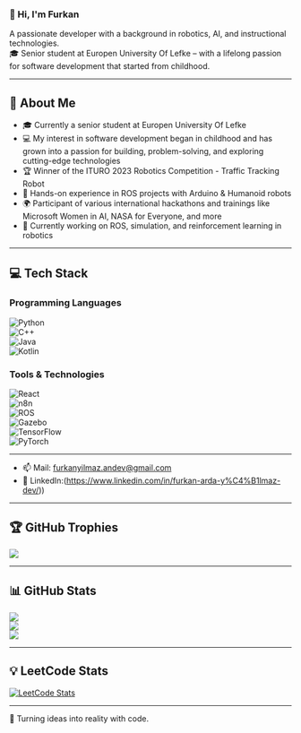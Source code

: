 ### 👋 Hi, I'm Furkan

A passionate developer with a background in robotics, AI, and instructional technologies.  
🎓 Senior student at Europen University Of Lefke – with a lifelong passion for software development that started from childhood.  

---

## 📌 About Me
- 🎓 Currently a senior student at Europen University Of Lefke
- 💻 My interest in software development began in childhood and has grown into a passion for building, problem-solving, and exploring cutting-edge technologies  
- 🏆 Winner of the ITURO 2023 Robotics Competition - Traffic Tracking Robot  
- 🤖 Hands-on experience in ROS projects with Arduino & Humanoid robots  
- 🌍 Participant of various international hackathons and trainings like Microsoft Women in AI, NASA for Everyone, and more  
- 🔬 Currently working on ROS, simulation, and reinforcement learning in robotics  

---

## 💻 Tech Stack

### Programming Languages  
![Python](https://img.shields.io/badge/Python-3776AB?style=for-the-badge&logo=python&logoColor=white)  
![C++](https://img.shields.io/badge/C++-00599C?style=for-the-badge&logo=cplusplus&logoColor=white)  
![Java](https://img.shields.io/badge/Java-007396?style=for-the-badge&logo=java&logoColor=white)  
![Kotlin](https://img.shields.io/badge/Kotlin-0095D5?style=for-the-badge&logo=kotlin&logoColor=white)  

### Tools & Technologies  
![React](https://img.shields.io/badge/React-20232A?style=for-the-badge&logo=react&logoColor=61DAFB)  
![n8n](https://img.shields.io/badge/n8n-FF6D70?style=for-the-badge&logo=n8n&logoColor=white)  
![ROS](https://img.shields.io/badge/ROS-22314E?style=for-the-badge&logo=ros&logoColor=white)  
![Gazebo](https://img.shields.io/badge/Gazebo-FF6F00?style=for-the-badge&logo=ros&logoColor=white)  
![TensorFlow](https://img.shields.io/badge/TensorFlow-FF6F00?style=for-the-badge&logo=tensorflow&logoColor=white)  
![PyTorch](https://img.shields.io/badge/PyTorch-EE4C2C?style=for-the-badge&logo=pytorch&logoColor=white)  

---

- 📫 Mail: furkanyilmaz.andev@gmail.com  
- 💼 LinkedIn:(https://www.linkedin.com/in/furkan-arda-y%C4%B1lmaz-dev/))  

---

## 🏆 GitHub Trophies
![](https://github-profile-trophy.vercel.app/?username=KULLANICIADIN&theme=darkhub&no-frame=false&no-bg=false&margin-w=4)

---

## 📊 GitHub Stats
![](https://github-readme-stats.vercel.app/api?username=KULLANICIADIN&theme=radical&hide_border=false&include_all_commits=true&count_private=true)  
![](https://github-readme-streak-stats.herokuapp.com/?user=KULLANICIADIN&theme=radical&hide_border=false)  
![](https://github-readme-stats.vercel.app/api/top-langs/?username=KULLANICIADIN&theme=radical&hide_border=false&layout=compact)

---

## 💡 LeetCode Stats
[![LeetCode Stats](https://leetcard.jacoblin.cool/user4150x?theme=dark&font=Karma&ext=heatmap)](https://leetcode.com/user4150x)

---

🚀 Turning ideas into reality with code.  
